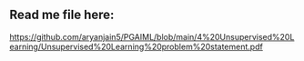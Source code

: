 ## Read me file here:
https://github.com/aryanjain5/PGAIML/blob/main/4%20Unsupervised%20Learning/Unsupervised%20Learning%20problem%20statement.pdf
